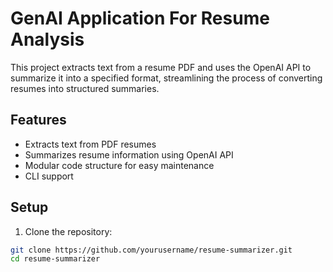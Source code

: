 # GenAI Application For Resume Analysis

This project extracts text from a resume PDF and uses the OpenAI API to summarize it into a specified format, streamlining the process of converting resumes into structured summaries.

## Features

- Extracts text from PDF resumes
- Summarizes resume information using OpenAI API
- Modular code structure for easy maintenance
- CLI support

## Setup

1. Clone the repository:

```bash
git clone https://github.com/yourusername/resume-summarizer.git
cd resume-summarizer
